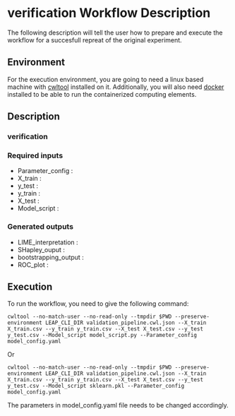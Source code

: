 # verification Workflow Description 
The following description will tell the user how to prepare and execute the workflow for a succesfull
repreat of the original experiment.

## Environment
For the execution environment, you are going to need a linux based machine with [cwltool](https://github.com/common-workflow-language/cwltool)
installed on it. Additionally, you will also need [docker](https://docs.docker.com/engine/install/) installed to be able to run
the containerized computing elements.

## Description

### verification


### Required inputs
 - Parameter_config : 
 - X_train : 
 - y_test : 
 - y_train : 
 - X_test : 
 - Model_script : 


### Generated outputs
 - LIME_interpretation : 
 - SHapley_ouput : 
 - bootstrapping_output : 
 - ROC_plot : 


## Execution
To run the workflow, you need to give the following command:
```
cwltool --no-match-user --no-read-only --tmpdir $PWD --preserve-environment LEAP_CLI_DIR validation_pipeline.cwl.json --X_train X_train.csv --y_train y_train.csv --X_test X_test.csv --y_test y_test.csv --Model_script model_script.py --Parameter_config model_config.yaml 
```
Or
```
cwltool --no-match-user --no-read-only --tmpdir $PWD --preserve-environment LEAP_CLI_DIR validation_pipeline.cwl.json --X_train X_train.csv --y_train y_train.csv --X_test X_test.csv --y_test y_test.csv --Model_script sklearn.pkl --Parameter_config model_config.yaml 
```
The parameters in model_config.yaml file needs to be changed accordingly.
